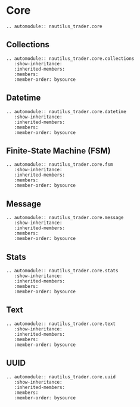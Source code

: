 # Core

```{eval-rst}
.. automodule:: nautilus_trader.core
```

## Collections

```{eval-rst}
.. automodule:: nautilus_trader.core.collections
   :show-inheritance:
   :inherited-members:
   :members:
   :member-order: bysource
```

## Datetime

```{eval-rst}
.. automodule:: nautilus_trader.core.datetime
   :show-inheritance:
   :inherited-members:
   :members:
   :member-order: bysource
```

## Finite-State Machine (FSM)

```{eval-rst}
.. automodule:: nautilus_trader.core.fsm
   :show-inheritance:
   :inherited-members:
   :members:
   :member-order: bysource
```

## Message

```{eval-rst}
.. automodule:: nautilus_trader.core.message
   :show-inheritance:
   :inherited-members:
   :members:
   :member-order: bysource
```

## Stats

```{eval-rst}
.. automodule:: nautilus_trader.core.stats
   :show-inheritance:
   :inherited-members:
   :members:
   :member-order: bysource
```

## Text

```{eval-rst}
.. automodule:: nautilus_trader.core.text
   :show-inheritance:
   :inherited-members:
   :members:
   :member-order: bysource
```

## UUID

```{eval-rst}
.. automodule:: nautilus_trader.core.uuid
   :show-inheritance:
   :inherited-members:
   :members:
   :member-order: bysource
```
